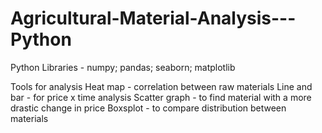 # Agricultural-Material-Analysis---Python

Python Libraries - numpy; pandas; seaborn; matplotlib

Tools for analysis
Heat map - correlation between raw materials
Line and bar - for price x time analysis
Scatter graph - to find material with a more drastic change in price
Boxsplot - to compare distribution between materials
